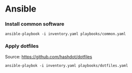# Ansible

### Install common software

`ansible-playbook -i inventory.yaml playbooks/common.yaml`

### Apply dotfiles

Source: https://github.com/hashdot/dotfiles

`ansible-playbok -i inventory.yaml playbooks/dotfiles.yaml`
